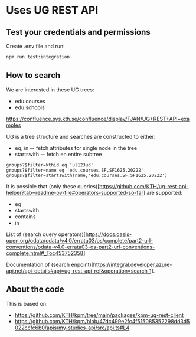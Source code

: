 # Uses UG REST API

## Test your credentials and permissions
Create .env file and run:
```bash
npm run test:integration
```

## How to search
We are interested in these UG trees:
- edu.courses
- edu.schools

https://confluence.sys.kth.se/confluence/display/TJAN/UG+REST+API+examples

UG is a tree structure and searches are constructed to either:
- eq, in -- fetch attributes for single node in the tree
- startswith -- fetch en entire subtree
```
groups?$filter=kthid eq 'ul123ud'
groups?$filter=name eq 'edu.courses.SF.SF1625.20222'
groups?$filter=startswith(name,'edu.courses.SF.SF1625.20222')
```

It is possible that (only these queries)[https://github.com/KTH/ug-rest-api-helper?tab=readme-ov-file#operators-supported-so-far] are supported:
- eq
- startswith
- contains
- in

List of (search query operators)[https://docs.oasis-open.org/odata/odata/v4.0/errata03/os/complete/part2-url-conventions/odata-v4.0-errata03-os-part2-url-conventions-complete.html#_Toc453752358]

Documentation of (search enpoint)[https://integral.developer.azure-api.net/api-details#api=ug-rest-api-ref&operation=search_1].

## About the code
This is based on:
- https://github.com/KTH/kpm/tree/main/packages/kpm-ug-rest-client
- https://github.com/KTH/kpm/blob/47dc499e2fc4f515085352298dd3d5022ccfc6b0/apis/my-studies-api/src/api.ts#L4
